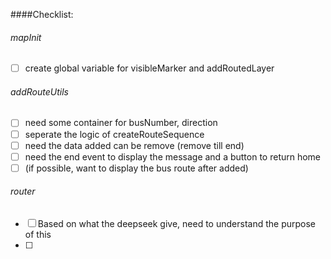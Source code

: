 ####Checklist:


###### mapInit
- [ ] create global variable for visibleMarker and addRoutedLayer


###### addRouteUtils
- [ ] need some container for busNumber, direction
- [ ] seperate the logic of createRouteSequence
- [ ] need the data added can be remove (remove till end)
- [ ] need the end event to display the message and a button to return home
- [ ] (if possible, want to display the bus route after added)

###### router
- [ ] Based on what the deepseek give, need to understand the purpose of this
- [ ] 
